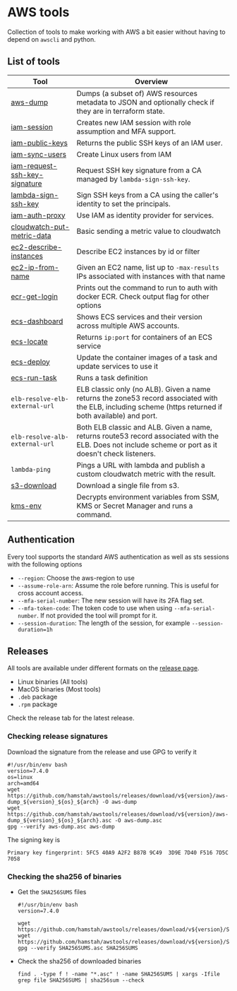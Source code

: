 # AWS tools

Collection of tools to make working with AWS a bit easier without having to depend on `awscli` and python.

## List of tools

| Tool                                                           | Overview                                                                                                        |
|----------------------------------------------------------------|-----------------------------------------------------------------------------------------------------------------|
| [aws-dump](aws/dump)                                           | Dumps (a subset of) AWS resources metadata to JSON and optionally check if they are in terraform state.         |
| [iam-session](iam/session/)                                    | Creates new IAM session with role assumption and MFA support.                                                   |
| [iam-public-keys](iam/public-ssh-keys)                         | Returns the public SSH keys of an IAM user.                                                                     |
| [iam-sync-users](iam/sync-users)                               | Create Linux users from IAM                                                                                     |
| [iam-request-ssh-key-signature](iam/request-ssh-key-signature) | Request SSH key signature from a CA managed by `lambda-sign-ssh-key`.                                           |
| [lambda-sign-ssh-key](lambda/sign-ssh-key)                     | Sign SSH keys from a CA using the caller's identity to set the principals.                                      |
| [iam-auth-proxy](iam/auth-proxy)                               | Use IAM as identity provider for services.                                                                      |
| [cloudwatch-put-metric-data](cloudwatch/put-metric-data)       | Basic sending a metric value to cloudwatch                                                                      |
| [ec2-describe-instances](ec2/describe-instances)               | Describe EC2 instances by id or filter                                                                          |
| [ec2-ip-from-name](ec2/ip-from-name)                           | Given an EC2 name, list up to `-max-results` IPs associated with instances with that name                       |
| [ecr-get-login](ecr/get-login)                                 | Prints out the command to run to auth with docker ECR. Check output flag for other options                      |
| [ecs-dashboard](ecs/dashboard)                                 | Shows ECS services and their version across multiple AWS accounts.                                              |
| [ecs-locate](ecs/locate)                                       | Returns `ip:port` for containers of an ECS service                                                              |
| [ecs-deploy](ecs/deploy)                                       | Update the container images of a task and update services to use it                                             |
| [ecs-run-task](ecs/run-task)                                   | Runs a task definition                                                                                          |
| `elb-resolve-elb-external-url`                                 | ELB classic only (no ALB). Given a name returns the zone53 record associated with the ELB, including scheme (https returned if both available) and port.|
| `elb-resolve-alb-external-url`                                 | Both ELB classic and ALB. Given a name, returns route53 record associated with the ELB. Does not include scheme or port as it doesn't check listeners. |
| `lambda-ping`                                                  | Pings a URL with lambda and publish a custom cloudwatch metric with the result.                                 |
| [s3-download](s3/download)                                     | Download a single file from s3.                                                                                 |
| [kms-env](kms/env/)                                            | Decrypts environment variables from SSM, KMS or Secret Manager and runs a command.                              |

## Authentication

Every tool supports the standard AWS authentication as well as sts sessions with the following options

* `--region`: Choose the aws-region to use
* `--assume-role-arn`: Assume the role before running. This is useful for cross account access.
* `--mfa-serial-number`: The new session will have its 2FA flag set.
* `--mfa-token-code`: The token code to use when using `--mfa-serial-number`. If not provided the tool will prompt for it.
* `--session-duration`: The length of the session, for example `--session-duration=1h`

## Releases

All tools are available under different formats on the [release page](https://github.com/hamstah/awstools/releases).
- Linux binaries (All tools)
- MacOS binaries (Most tools)
- `.deb` package
- `.rpm` package

Check the release tab for the latest release.

### Checking release signatures

Download the signature from the release and use GPG to verify it

```
#!/usr/bin/env bash
version=7.4.0
os=linux
arch=amd64
wget https://github.com/hamstah/awstools/releases/download/v${version}/aws-dump_${version}_${os}_${arch} -O aws-dump
wget https://github.com/hamstah/awstools/releases/download/v${version}/aws-dump_${version}_${os}_${arch}.asc -O aws-dump.asc
gpg --verify aws-dump.asc aws-dump
```

The signing key is

```
Primary key fingerprint: 5FC5 40A9 A2F2 B87B 9C49  3D9E 7D40 F516 7D5C 7058
```

### Checking the sha256 of binaries

* Get the `SHA256SUMS` files
  ```
  #!/usr/bin/env bash
  version=7.4.0

  wget https://github.com/hamstah/awstools/releases/download/v${version}/SHA256SUMS
  wget https://github.com/hamstah/awstools/releases/download/v${version}/SHA256SUMS.asc
  gpg --verify SHA256SUMS.asc SHA256SUMS
  ```
* Check the sha256 of downloaded binaries
  ```
  find . -type f ! -name "*.asc" ! -name SHA256SUMS | xargs -Ifile grep file SHA256SUMS | sha256sum --check
  ```
